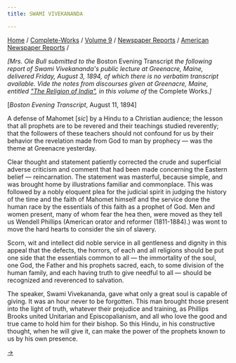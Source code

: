 ```yaml
---
title: SWAMI VIVEKANANDA

---
```



[Home](../../../../index.htm) /
[Complete-Works](../../../complete_works.htm) / [Volume
9](../../volume_9_contents.htm) / [Newspaper
Reports](../newspaper_reports_contents.htm) / [American Newspaper
Reports](american_newspaper_contents.htm) /



*\[Mrs. Ole Bull submitted to the* Boston Evening Transcript *the
following report of Swami Vivekananda's public lecture at Greenacre,
Maine, delivered Friday, August 3, 1894, of which there is no verbatim
transcript available. Vide the notes from discourses given at Greenacre,
Maine, entitled ["The Religion of
India"](../../notes_of_lectures_and_classes/the_religion_of_india.htm),
in this volume of* the Complete Works.*\]*

\[*Boston Evening Transcript*, August 11, 1894\]

A defense of Mahomet \[*sic*\] by a Hindu to a Christian audience; the
lesson that all prophets are to be revered and their teachings studied
reverently; that the followers of these teachers should not confound for
us by their behavior the revelation made from God to man by prophecy —
was the theme at Greenacre yesterday.

Clear thought and statement patiently corrected the crude and
superficial adverse criticism and comment that had been made concerning
the Eastern belief — reincarnation. The statement was masterful, because
simple, and was brought home by illustrations familiar and commonplace.
This was followed by a nobly eloquent plea for the judicial spirit in
judging the history of the time and the faith of Mahomet himself and the
service done the human race by the essentials of this faith as a prophet
of God. Men and women present, many of whom fear the hea then, were
moved as they tell us Wendell Phillips (American orator and reformer
(1811-1884).) was wont to move the hard hearts to consider the sin of
slavery.

Scorn, wit and intellect did noble service in all gentleness and dignity
in this appeal that the defects, the horrors, of each and all religions
should be put one side that the essentials common to all — the
immortality of the soul, one God, the Father and his prophets sacred,
each, to some division of the human family, and each having truth to
give needful to all — should be recognized and reverenced to salvation.

The speaker, Swami Vivekananda, gave what only a great soul is capable
of giving. It was an hour never to be forgotten. This man brought those
present into the light of truth, whatever their prejudice and training,
as Phillips Brooks united Unitarian and Episcopalianism, and all who
love the good and true came to hold him for their bishop. So this Hindu,
in his constructive thought, when he will give it, can make the power of
the prophets known to us by his own presence.

[→](31_greenacre_voice_1894.htm)


